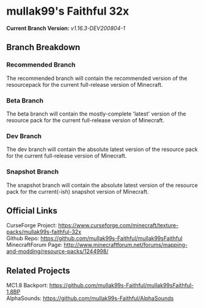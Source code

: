 # mullak99's Faithful 32x

**Current Branch Version:** _v1.16.3-DEV200804-1_  

## Branch Breakdown

### Recommended Branch

The recommended branch will contain the recommended version of the resourcepack for the current full-release version of Minecraft.

### Beta Branch

The beta branch will contain the mostly-complete 'latest' version of the resource pack for the current full-release version of Minecraft.

### Dev Branch

The dev branch will contain the absolute latest version of the resource pack for the current full-release version of Minecraft.

### Snapshot Branch

The snapshot branch will contain the absolute latest version of the resource pack for the current(-ish) snapshot version of Minecraft.

## Official Links

CurseForge Project: https://www.curseforge.com/minecraft/texture-packs/mullak99s-faithful-32x  
Github Repo: https://github.com/mullak99s-Faithful/mullak99sFaithful  
MinecraftForum Page: http://www.minecraftforum.net/forums/mapping-and-modding/resource-packs/1244998/  

## Related Projects
MC1.8 Backport: https://github.com/mullak99s-Faithful/mullak99sFaithful-1.8BP  
AlphaSounds: https://github.com/mullak99s-Faithful/AlphaSounds
